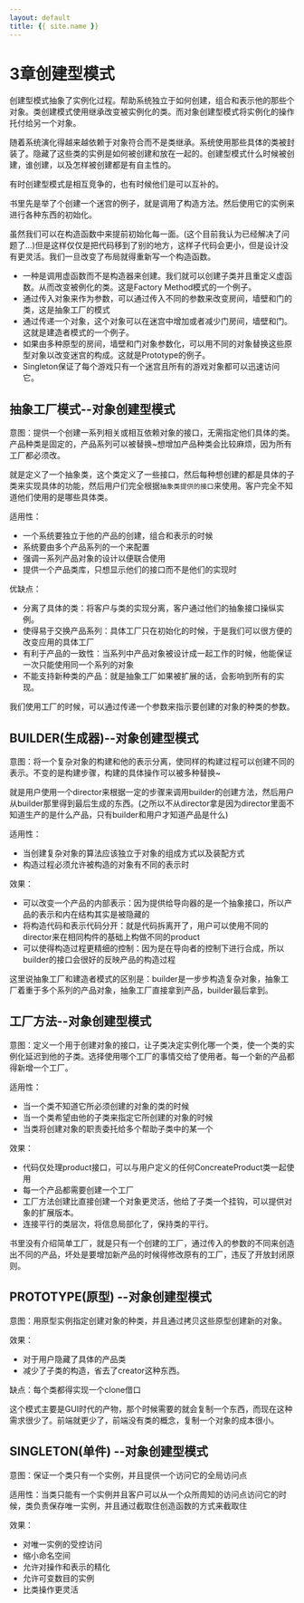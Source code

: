 ```yaml
---
layout: default
title: {{ site.name }}
---
```

# 3章创建型模式
创建型模式抽象了实例化过程。帮助系统独立于如何创建，组合和表示他的那些个对象。类创建模式使用继承改变被实例化的类。而对象创建型模式将实例化的操作托付给另一个对象。

随着系统演化得越来越依赖于对象符合而不是类继承。系统使用那些具体的类被封装了。隐藏了这些类的实例是如何被创建和放在一起的。创建型模式什么时候被创建，谁创建，以及怎样被创建都是有自主性的。

有时创建型模式是相互竞争的，也有时候他们是可以互补的。

书里先是举了个创建一个迷宫的例子，就是调用了构造方法。然后使用它的实例来进行各种东西的初始化。

虽然我们可以在构造函数中来提前初始化每一面。(这个目前我认为已经解决了问题了...)但是这样仅仅是把代码移到了别的地方，这样子代码会更小，但是设计没有更灵活。我们一旦改变了布局就得重新写一个构造函数。

 - 一种是调用虚函数而不是构造器来创建。我们就可以创建子类并且重定义虚函数。从而改变被例化的类。这是Factory Method模式的一个例子。
 - 通过传入对象来作为参数，可以通过传入不同的参数来改变房间，墙壁和门的类，这是抽象工厂的模式
 - 通过传递一个对象，这个对象可以在迷宫中增加或者减少门房间，墙壁和门。这就是建造者模式的一个例子。
 - 如果由多种原型的房间，墙壁和门对象参数化，可以用不同的对象替换这些原型对象以改变迷宫的构成。这就是Prototype的例子。
 - Singleton保证了每个游戏只有一个迷宫且所有的游戏对象都可以迅速访问它。

 ## 抽象工厂模式--对象创建型模式
 意图：提供一个创建一系列相关或相互依赖对象的接口，无需指定他们具体的类。产品种类是固定的，产品系列可以被替换~想增加产品种类会比较麻烦，因为所有工厂都必须改。

 就是定义了一个抽象类，这个类定义了一些接口，然后每种想创建的都是具体的子类来实现具体的功能，然后用户们完全根据`抽象类提供的接口`来使用。客户完全不知道他们使用的是哪些具体类。

适用性：

 - 一个系统要独立于他的产品的创建，组合和表示的时候
 - 系统要由多个产品系列的一个来配置
 - 强调一系列产品对象的设计以便联合使用
 - 提供一个产品类库，只想显示他们的接口而不是他们的实现时

优缺点：

 - 分离了具体的类：将客户与类的实现分离，客户通过他们的抽象接口操纵实例。
 - 使得易于交换产品系列：具体工厂只在初始化的时候，于是我们可以很方便的改变应用的具体工厂
 - 有利于产品的一致性：当系列中产品对象被设计成一起工作的时候，他能保证一次只能使用同一个系列的对象
 - 不能支持新种类的产品：就是抽象工厂如果被扩展的话，会影响到所有的实现。

我们使用工厂的时候，可以通过传递一个参数来指示要创建的对象的种类的参数。

## BUILDER(生成器)--对象创建型模式
意图：将一个复杂对象的构建和他的表示分离，使同样的构建过程可以创建不同的表示。不变的是构建步骤，构建的具体操作可以被多种替换~

就是用户使用一个director来根据一定的步骤来调用builder的创建方法，然后用户从builder那里得到最后生成的东西。(之所以不从director拿是因为director里面不知道生产的是什么产品，只有builder和用户才知道产品是什么)  

适用性：

 - 当创建复杂对象的算法应该独立于对象的组成方式以及装配方式
 - 构造过程必须允许被构造的对象有不同的表示时

效果：

 - 可以改变一个产品的内部表示：因为提供给导向器的是一个抽象接口，所以产品的表示和内在结构其实是被隐藏的
 - 将构造代码和表示代码分开：就是代码拆离开了，用户可以使用不同的director来在相同构件的基础上构做不同的product
 - 可以使得构造过程更精细的控制：因为是在导向者的控制下进行合成，所以builder的接口会很好的反映产品的构造过程

这里说抽象工厂和建造者模式的区别是：builder是一步步构造复杂对象，抽象工厂着重于多个系列的产品对象，抽象工厂直接拿到产品，builder最后拿到。

## 工厂方法--对象创建型模式
意图：定义一个用于创建对象的接口，让子类决定实例化哪一个类，使一个类的实例化延迟到他的子类。选择使用哪个工厂的事情交给了使用者。每一个新的产品都得新增一个工厂。

适用性：

 - 当一个类不知道它所必须创建的对象的类的时候
 - 当一个类希望由他的子类来指定它所创建的对象的时候
 - 当类将创建对象的职责委托给多个帮助子类中的某一个

 效果：

  - 代码仅处理product接口，可以与用户定义的任何ConcreateProduct类一起使用
  - 每一个产品都需要创建一个工厂
  - 工厂方法创建比直接创建一个对象更灵活，他给了子类一个挂钩，可以提供对象的扩展版本。
  - 连接平行的类层次，将信息局部化了，保持类的平行。

书里没有介绍简单工厂，就是只有一个创建的工厂，通过传入的参数的不同来创造出不同的产品，坏处是要增加新产品的时候得修改原有的工厂，违反了开放封闭原则。

## PROTOTYPE(原型) --对象创建型模式
意图：用原型实例指定创建对象的种类，并且通过拷贝这些原型创建新的对象。

效果：

 - 对于用户隐藏了具体的产品类
 - 减少了子类的构造，省去了creator这种东西。

缺点：每个类都得实现一个clone借口

这个模式主要是GUI时代的产物，那个时候需要的就会复制一个东西，而现在这种需求很少了。前端就更少了，前端没有类的概念，复制一个对象的成本很小。

## SINGLETON(单件) --对象创建型模式
意图：保证一个类只有一个实例，并且提供一个访问它的全局访问点

适用性：当类只能有一个实例并且客户可以从一个众所周知的访问点访问它的时候，类负责保存唯一实例，并且通过截取住创造函数的方式来截取住

效果：

 - 对唯一实例的受控访问
 - 缩小命名空间
 - 允许对操作和表示的精化
 - 允许可变数目的实例
 - 比类操作更灵活

